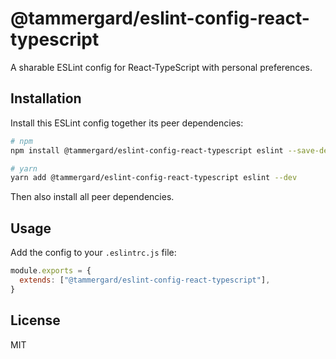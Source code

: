 # @tammergard/eslint-config-react-typescript

A sharable ESLint config for React-TypeScript with personal preferences.

## Installation

Install this ESLint config together its peer dependencies:

```bash
# npm
npm install @tammergard/eslint-config-react-typescript eslint --save-dev

# yarn
yarn add @tammergard/eslint-config-react-typescript eslint --dev
```

Then also install all peer dependencies.

## Usage

Add the config to your `.eslintrc.js` file:

```js
module.exports = {
  extends: ["@tammergard/eslint-config-react-typescript"],
}
```

## License

MIT
